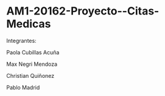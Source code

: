 # AM1-20162-Proyecto--Citas-Medicas

Integrantes:

Paola Cubillas Acuña

Max Negri Mendoza

Christian Quiñonez

Pablo Madrid

